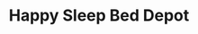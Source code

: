 ---
title: "Happy Sleep Bed Depot"
url: /tacloban-city/happy-sleep-bed-depot/
shop: Raumausstattung
---
